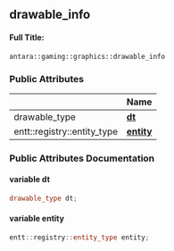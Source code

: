 

## drawable_info

#### Full Title:
```
antara::gaming::graphics::drawable_info
```

















### Public Attributes

|                | Name           |
| -------------- | -------------- |
| drawable_type | **[dt](Classes/structantara_1_1gaming_1_1graphics_1_1drawable__info.md#variable-dt)**  |
| entt::registry::entity_type | **[entity](Classes/structantara_1_1gaming_1_1graphics_1_1drawable__info.md#variable-entity)**  |













### Public Attributes Documentation

#### variable dt

```cpp
drawable_type dt;
```




























#### variable entity

```cpp
entt::registry::entity_type entity;
```



































